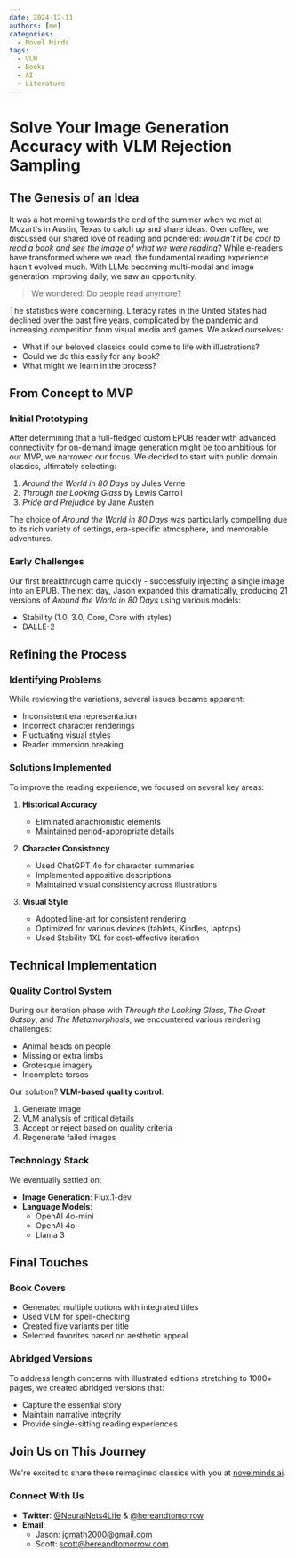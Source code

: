 ```yaml
---
date: 2024-12-11
authors: [me]
categories:
  - Novel Minds
tags:
  - VLM
  - Books
  - AI
  - Literature
---
```


# Solve Your Image Generation Accuracy with VLM Rejection Sampling

## The Genesis of an Idea

It was a hot morning towards the end of the summer when we met at Mozart's in Austin, Texas to catch up and share ideas. Over coffee, we discussed our shared love of reading and pondered: *wouldn't it be cool to read a book and see the image of what we were reading?* While e-readers have transformed where we read, the fundamental reading experience hasn't evolved much. With LLMs becoming multi-modal and image generation improving daily, we saw an opportunity.

> We wondered: Do people read anymore?

The statistics were concerning. Literacy rates in the United States had declined over the past five years, complicated by the pandemic and increasing competition from visual media and games. We asked ourselves:

* What if our beloved classics could come to life with illustrations?
* Could we do this easily for any book?
* What might we learn in the process?

## From Concept to MVP

### Initial Prototyping

After determining that a full-fledged custom EPUB reader with advanced connectivity for on-demand image generation might be too ambitious for our MVP, we narrowed our focus. We decided to start with public domain classics, ultimately selecting:

1. *Around the World in 80 Days* by Jules Verne
2. *Through the Looking Glass* by Lewis Carroll
3. *Pride and Prejudice* by Jane Austen

The choice of *Around the World in 80 Days* was particularly compelling due to its rich variety of settings, era-specific atmosphere, and memorable adventures.

### Early Challenges

Our first breakthrough came quickly - successfully injecting a single image into an EPUB. The next day, Jason expanded this dramatically, producing 21 versions of *Around the World in 80 Days* using various models:

* Stability (1.0, 3.0, Core, Core with styles)
* DALLE-2

## Refining the Process

### Identifying Problems

While reviewing the variations, several issues became apparent:

* Inconsistent era representation
* Incorrect character renderings
* Fluctuating visual styles
* Reader immersion breaking

### Solutions Implemented

To improve the reading experience, we focused on several key areas:

1. **Historical Accuracy**
   * Eliminated anachronistic elements
   * Maintained period-appropriate details

2. **Character Consistency**
   * Used ChatGPT 4o for character summaries
   * Implemented appositive descriptions
   * Maintained visual consistency across illustrations

3. **Visual Style**
   * Adopted line-art for consistent rendering
   * Optimized for various devices (tablets, Kindles, laptops)
   * Used Stability 1XL for cost-effective iteration

## Technical Implementation

### Quality Control System

During our iteration phase with *Through the Looking Glass*, *The Great Gatsby*, and *The Metamorphosis*, we encountered various rendering challenges:

* Animal heads on people
* Missing or extra limbs
* Grotesque imagery
* Incomplete torsos

Our solution? **VLM-based quality control**:

1. Generate image
2. VLM analysis of critical details
3. Accept or reject based on quality criteria
4. Regenerate failed images

### Technology Stack

We eventually settled on:

* **Image Generation**: Flux.1-dev
* **Language Models**:
  * OpenAI 4o-mini
  * OpenAI 4o
  * Llama 3

## Final Touches

### Book Covers

* Generated multiple options with integrated titles
* Used VLM for spell-checking
* Created five variants per title
* Selected favorites based on aesthetic appeal

### Abridged Versions

To address length concerns with illustrated editions stretching to 1000+ pages, we created abridged versions that:

* Capture the essential story
* Maintain narrative integrity
* Provide single-sitting reading experiences

## Join Us on This Journey

We're excited to share these reimagined classics with you at [novelminds.ai](https://novelminds.ai).

### Connect With Us

* **Twitter**: [@NeuralNets4Life](https://twitter.com/NeuralNets4Life) & [@hereandtomorrow](https://twitter.com/hereandtomorrow)
* **Email**:
  * Jason: [jgmath2000@gmail.com](mailto:jgmath2000@gmail.com)
  * Scott: [scott@hereandtomorrow.com](mailto:scott@hereandtomorrow.com)